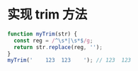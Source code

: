 # 实现 trim 方法

```js
function myTrim(str) {
  const reg = /^\s*|\s*$/g;
  return str.replace(reg, '');
}
myTrim('    123  123    '); // 123  123
```
